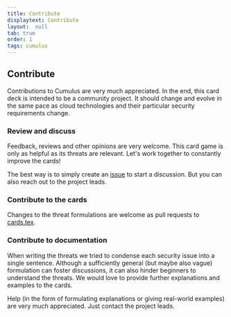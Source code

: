 ```yaml
---
title: Contribute
displaytext: Contribute
layout:  null
tab: true
order: 1
tags: cumulus
---
```


## Contribute

Contributions to Cumulus are very much appreciated.
In the end, this card deck is intended to be a community project.
It should change and evolve in the same pace as cloud technologies and their particular security requirements change.

### Review and discuss

Feedback, reviews and other opinions are very welcome.
This card game is only as helpful as its threats are relevant.
Let's work together to constantly improve the cards!

The best way is to simply create an [issue](https://github.com/OWASP/cumulus/issues) to start a discussion.
But you can also reach out to the project leads.

### Contribute to the cards

Changes to the threat formulations are welcome as pull requests to [cards.tex](https://github.com/OWASP/cumulus/blob/main/cards.tex).

### Contribute to documentation

When writing the threats we tried to condense each security issue into a single sentence.
Although a sufficiently general (but maybe also vague) formulation can foster discussions, it can also hinder beginners to understand the threats.
We would love to provide further explanations and examples to the cards.

Help (in the form of formulating explanations or giving real-world examples) are very much appreciated.
Just contact the project leads.

